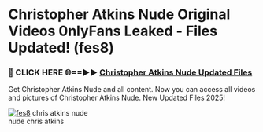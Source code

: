 # Christopher Atkins Nude Original Videos 0nlyFans Leaked - Files Updated! (fes8)

<h3>🔴 CLICK HERE 🌐==►► <a href="https://tinyurl.com/4mcuefdz" rel="nofollow">Christopher Atkins Nude Updated Files</a></h3>

Get Christopher Atkins Nude and all content. Now you can access all videos and pictures of Christopher Atkins Nude. New Updated Files 2025!

[![fes8](https://i.imgur.com/StAQSOY.gif)](https://tinyurl.com/4mcuefdz)
chris atkins nude<br>
nude chris atkins